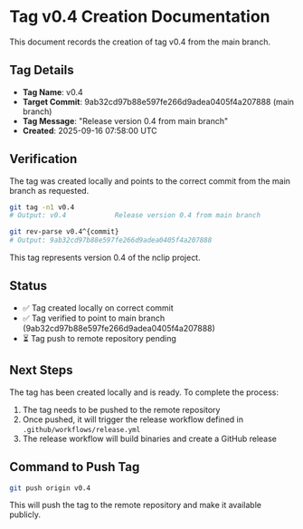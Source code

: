 # Tag v0.4 Creation Documentation

This document records the creation of tag v0.4 from the main branch.

## Tag Details
- **Tag Name**: v0.4
- **Target Commit**: 9ab32cd97b88e597fe266d9adea0405f4a207888 (main branch)
- **Tag Message**: "Release version 0.4 from main branch"
- **Created**: 2025-09-16 07:58:00 UTC

## Verification
The tag was created locally and points to the correct commit from the main branch as requested.

```bash
git tag -n1 v0.4
# Output: v0.4            Release version 0.4 from main branch

git rev-parse v0.4^{commit}
# Output: 9ab32cd97b88e597fe266d9adea0405f4a207888
```

This tag represents version 0.4 of the nclip project.

## Status
- ✅ Tag created locally on correct commit
- ✅ Tag verified to point to main branch (9ab32cd97b88e597fe266d9adea0405f4a207888)
- ⏳ Tag push to remote repository pending

## Next Steps
The tag has been created locally and is ready. To complete the process:
1. The tag needs to be pushed to the remote repository
2. Once pushed, it will trigger the release workflow defined in `.github/workflows/release.yml`
3. The release workflow will build binaries and create a GitHub release

## Command to Push Tag
```bash
git push origin v0.4
```

This will push the tag to the remote repository and make it available publicly.